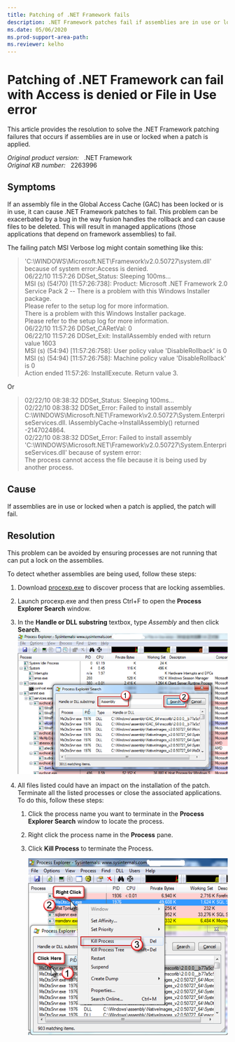 ```yaml
---
title: Patching of .NET Framework fails
description: .NET Framework patches fail if assemblies are in use or locked.
ms.date: 05/06/2020
ms.prod-support-area-path: 
ms.reviewer: kelho
---
```

# Patching of .NET Framework can fail with Access is denied or File in Use error

This article provides the resolution to solve the .NET Framework patching failures that occurs if assemblies are in use or locked when a patch is applied.

_Original product version:_ &nbsp; .NET Framework  
_Original KB number:_ &nbsp; 2263996

## Symptoms

If an assembly file in the Global Access Cache (GAC) has been locked or is in use, it can cause .NET Framework patches to fail. This problem can be exacerbated by a bug in the way fusion handles the rollback and can cause files to be deleted. This will result in managed applications (those applications that depend on framework assemblies) to fail.

The failing patch MSI Verbose log might contain something like this:

> 'C:\WINDOWS\Microsoft.NET\Framework\v2.0.50727\system.dll' because of system error:Access is denied.  
> 06/22/10 11:57:26 DDSet_Status: Sleeping 100ms...  
> MSI (s) (54!70) [11:57:26:738]: Product: Microsoft .NET Framework 2.0 Service Pack 2 -- There is a problem with this Windows Installer package.  
> Please refer to the setup log for more information.  
> There is a problem with this Windows Installer package.  
> Please refer to the setup log for more information.  
> 06/22/10 11:57:26 DDSet_CARetVal: 0  
> 06/22/10 11:57:26 DDSet_Exit: InstallAssembly ended with return value 1603  
> MSI (s) (54:94) [11:57:26:758]: User policy value 'DisableRollback' is 0  
> MSI (s) (54:94) [11:57:26:758]: Machine policy value 'DisableRollback' is 0  
> Action ended 11:57:26: InstallExecute. Return value 3.

Or

> 02/22/10 08:38:32 DDSet_Status: Sleeping 100ms...  
> 02/22/10 08:38:32 DDSet_Error: Failed to install assembly  
> C:\WINDOWS\Microsoft.NET\Framework\v2.0.50727\System.EnterpriseServices.dll. IAssemblyCache->InstallAssembly() returned -2147024864.  
02/22/10 08:38:32 DDSet_Error: Failed to install assembly  
> 'C:\WINDOWS\Microsoft.NET\Framework\v2.0.50727\System.EnterpriseServices.dll' because of system error:  
> The process cannot access the file because it is being used by another process.

## Cause

If assemblies are in use or locked when a patch is applied, the patch will fail.

## Resolution

This problem can be avoided by ensuring processes are not running that can put a lock on the assemblies.

To detect whether assemblies are being used, follow these steps:

1. Download [procexp.exe](http://live.sysinternals.com/procexp.exe) to discover process that are locking assemblies.
2. Launch procexp.exe and then press Ctrl+F to open the **Process Explorer Search** window.
3. In the **Handle or DLL substring** textbox, type *Assembly* and then click **Search**.
    ![search assembly](./media/patching-framework-fails/search-assembly.png)

4. All files listed could have an impact on the installation of the patch. Terminate all the listed processes or close the associated applications. To do this, follow these steps:

    1. Click the process name you want to terminate in the **Process Explorer Search** window to locate the process.
    2. Right click the process name in the **Process** pane.
    3. Click **Kill Process** to terminate the Process.

        ![kill process](./media/patching-framework-fails/kill-process.png)
